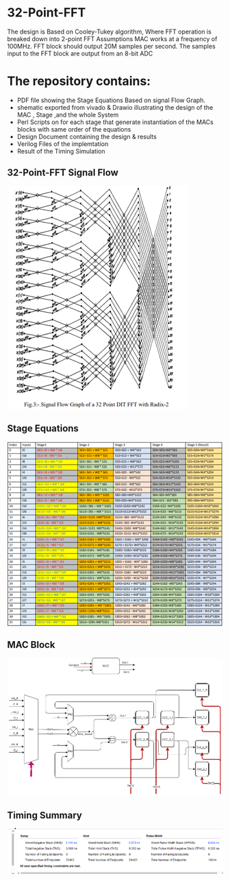 # 32-Point-FFT 
The design is Based on Cooley-Tukey algorithm, Where FFT operation is breaked down into 2-point FFT
Assumptions MAC works at a frequency of 100MHz.
FFT block should output 20M samples per second.
The samples input to the FFT block are output from an 8-bit ADC


# The repository contains:
* PDF file showing the Stage Equations Based on signal Flow Graph. 
* shematic exported from vivado & Drawio illustrating the design of the MAC , Stage ,and the whole System
* Perl Scripts on for each stage that generate instantiation of the MACs blocks with same order of the equations
* Design Document containing the design & results 
* Verilog Files of the implemtation 
* Result of the Timing Simulation 



## 32-Point-FFT Signal Flow
![32-Point-FFT Signal Flow](Images/Signal_Flow_Graph.PNG)


## Stage Equations
![Stage Equations](Images/Stage_Equations.PNG)


## MAC Block
![MAC](Images/MAC.png)


## Timing Summary 
![Timing Summary](Results/Timing_Summary.PNG)

